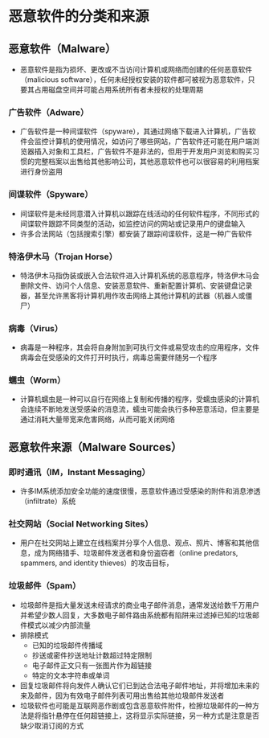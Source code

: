 # **恶意软件的分类和来源**

## 恶意软件（Malware）

- 恶意软件是指为损坏、更改或不当访问计算机或网络而创建的任何恶意软件（malicious software），任何未经授权安装的软件都可被视为恶意软件，只要其占用磁盘空间并可能占用系统所有者未授权的处理周期

### 广告软件（Adware）

- 广告软件是一种间谍软件（spyware），其通过网络下载进入计算机，广告软件会监控计算机的使用情况，如访问了哪些网站，广告软件还可能在用户端浏览器插入对象和工具栏，广告软件不是非法的，但用于开发用户浏览和购买习惯的完整档案以出售给其他影响公司，其他恶意软件也可以很容易的利用档案进行身份盗用

### 间谍软件（Spyware）

- 间谍软件是未经同意潜入计算机以跟踪在线活动的任何软件程序，不同形式的间谍软件跟踪不同类型的活动，如监控访问的网站或记录用户的键盘输入
- 许多合法网站（包括搜索引擎）都安装了跟踪间谍软件，这是一种广告软件

### 特洛伊木马（Trojan Horse）

- 特洛伊木马指伪装或嵌入合法软件进入计算机系统的恶意程序，特洛伊木马会删除文件、访问个人信息、安装恶意软件、重新配置计算机、安装键盘记录器，甚至允许黑客将计算机用作攻击网络上其他计算机的武器（机器人或僵尸）

### 病毒（Virus）

- 病毒是一种程序，其会将自身附加到可执行文件或易受攻击的应用程序，文件病毒会在受感染的文件打开时执行，病毒总需要伴随另一个程序

### 蠕虫（Worm）

- 计算机蠕虫是一种可以自行在网络上复制和传播的程序，受蠕虫感染的计算机会连续不断地发送受感染的消息流，蠕虫可能会执行多种恶意活动，但主要是通过消耗大量带宽来危害网络，从而可能关闭网络

## 恶意软件来源（Malware Sources）

### 即时通讯（IM，Instant Messaging）

- 许多IM系统添加安全功能的速度很慢，恶意软件通过受感染的附件和消息渗透（infiltrate）系统

### 社交网站（Social Networking Sites）

- 用户在社交网站上建立在线档案并分享个人信息、观点、照片、博客和其他信息，成为网络猎手、垃圾邮件发送者和身份盗窃者（online predators, spammers, and identity thieves）的攻击目标，

### 垃圾邮件（Spam）

- 垃圾邮件是指大量发送未经请求的商业电子邮件消息，通常发送给数千万用户并希望少数人回复，大多数电子邮件路由系统都有陷阱来过滤掉已知的垃圾邮件模式以减少内部流量
- 排除模式
  - 已知的垃圾邮件传播域
  - 抄送或密件抄送地址计数超过特定限制
  - 电子邮件正文只有一张图片作为超链接
  - 特定的文本字符串或单词
- 回复垃圾邮件将向发件人确认它们已到达合法电子邮件地址，并将增加未来的来及邮件，因为有效电子邮件列表可用出售给其他垃圾邮件发送者
- 垃圾软件也可能是互联网恶作剧或包含恶意软件附件，检擦垃圾邮件的一种方法是将指针悬停在任何超链接上，这将显示实际链接，另一种方式是注意是否缺少取消订阅的方式